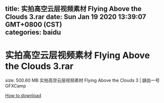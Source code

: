
title: 实拍高空云层视频素材 Flying Above the Clouds 3.rar
date: Sun Jan 19 2020 13:39:07 GMT+0800 (CST)    
categories: baidu
---

# 实拍高空云层视频素材 Flying Above the Clouds 3.rar
size: 500.60 MB
 实拍高空云层视频素材 Flying Above the Clouds 3 | 龋齿一号GFXCamp
 

[How to download](https://bpcam.bemobtrk.com/go/2ceec3aa-1ca2-46d6-b9ff-aaa5c184517c?jno=1732)